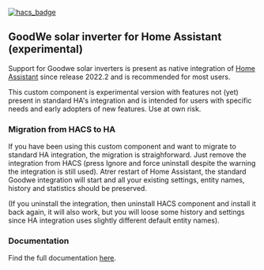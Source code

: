 [![hacs_badge](https://img.shields.io/badge/HACS-Default-orange.svg?style=for-the-badge)](https://github.com/custom-components/hacs)

## GoodWe solar inverter for Home Assistant (experimental)

Support for Goodwe solar inverters is present as native integration of [Home Assistant](<(https://www.home-assistant.io/integrations/goodwe/)>) since release 2022.2 and is recommended for most users.

This custom component is experimental version with features not (yet) present in standard HA's integration and is intended for users with specific needs and early adopters of new features.
Use at own risk.

### Migration from HACS to HA

If you have been using this custom component and want to migrate to standard HA integration, the migration is straighforward. Just remove the integration from HACS (press Ignore and force uninstall despite the warning the integration is still used). Atrer restart of Home Assistant, the standard Goodwe integration will start and all your existing settings, entity names, history and statistics should be preserved.

(If you uninstall the integration, then uninstall HACS component and install it back again, it will also work, but you will loose some history and settings since HA integration uses slightly different default entity names).

### Documentation

Find the full documentation [here](https://github.com/mletenay/home-assistant-goodwe-inverter).
